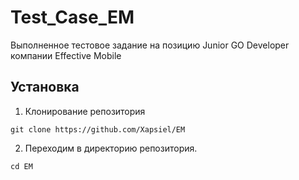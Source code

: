 # Test_Case_EM
Выполненное тестовое задание на позицию Junior GO Developer компании Effective Mobile



## Установка 
1. Клонирование репозитория

```git clone https://github.com/Xapsiel/EM```

2. Переходим в директорию репозитория.

```cd EM```

